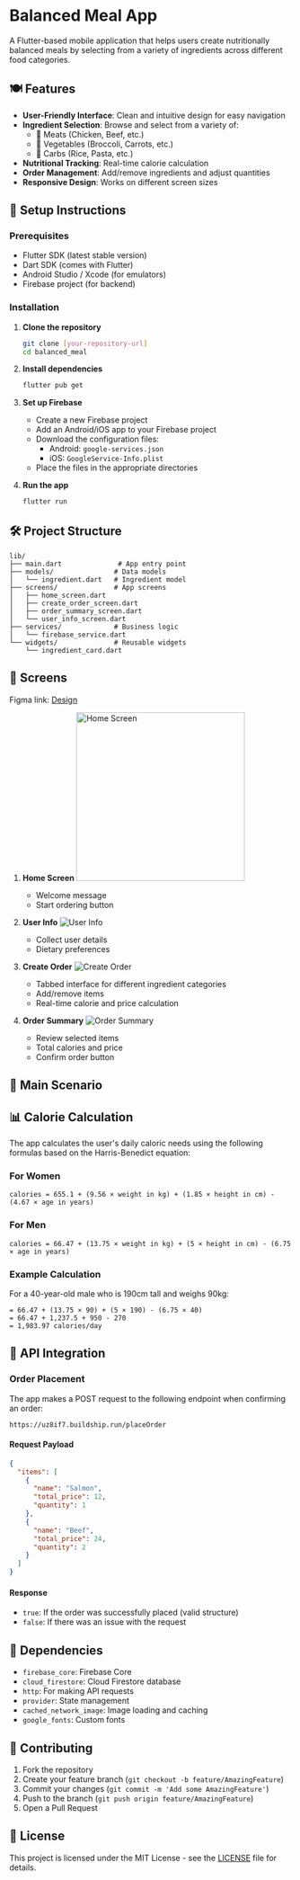 # Balanced Meal App

A Flutter-based mobile application that helps users create nutritionally balanced meals by selecting from a variety of ingredients across different food categories.

## 🍽️ Features

- **User-Friendly Interface**: Clean and intuitive design for easy navigation
- **Ingredient Selection**: Browse and select from a variety of:
  - 🥩 Meats (Chicken, Beef, etc.)
  - 🥦 Vegetables (Broccoli, Carrots, etc.)
  - 🍚 Carbs (Rice, Pasta, etc.)
- **Nutritional Tracking**: Real-time calorie calculation
- **Order Management**: Add/remove ingredients and adjust quantities
- **Responsive Design**: Works on different screen sizes

## 🚀 Setup Instructions

### Prerequisites

- Flutter SDK (latest stable version)
- Dart SDK (comes with Flutter)
- Android Studio / Xcode (for emulators)
- Firebase project (for backend)

### Installation

1. **Clone the repository**
   ```bash
   git clone [your-repository-url]
   cd balanced_meal
   ```

2. **Install dependencies**
   ```bash
   flutter pub get
   ```

3. **Set up Firebase**
   - Create a new Firebase project
   - Add an Android/iOS app to your Firebase project
   - Download the configuration files:
     - Android: `google-services.json`
     - iOS: `GoogleService-Info.plist`
   - Place the files in the appropriate directories

4. **Run the app**
   ```bash
   flutter run
   ```

## 🛠️ Project Structure

```
lib/
├── main.dart              # App entry point
├── models/               # Data models
│   └── ingredient.dart   # Ingredient model
├── screens/              # App screens
│   ├── home_screen.dart
│   ├── create_order_screen.dart
│   ├── order_summary_screen.dart
│   └── user_info_screen.dart
├── services/             # Business logic
│   └── firebase_service.dart
└── widgets/              # Reusable widgets
    └── ingredient_card.dart
```

## 📱 Screens

Figma link: [Design](https://www.figma.com/proto/PlffAnOjE7vVvrvc7yC8HC/Balanced-Meal?node-id=0-1&t=2sH3WVa7motQX5QB-1)

1. **Home Screen**
   <img src="docs/views/Home.png" alt="Home Screen" width="300" />
   - Welcome message
   - Start ordering button

2. **User Info**
   ![User Info](docs/views/User_Info.png "Balanced Meal App User Info")
   - Collect user details
   - Dietary preferences

3. **Create Order**
   ![Create Order](docs/views/Place_Order.png "Balanced Meal App Create Order")
   - Tabbed interface for different ingredient categories
   - Add/remove items
   - Real-time calorie and price calculation

4. **Order Summary**
   ![Order Summary](docs/views/Confirm_Order%20.png "Balanced Meal App Order Summary")
   - Review selected items
   - Total calories and price
   - Confirm order button

## 📱 Main Scenario

## 📊 Calorie Calculation

The app calculates the user's daily caloric needs using the following formulas based on the Harris-Benedict equation:

### For Women
```
calories = 655.1 + (9.56 × weight in kg) + (1.85 × height in cm) - (4.67 × age in years)
```

### For Men
```
calories = 66.47 + (13.75 × weight in kg) + (5 × height in cm) - (6.75 × age in years)
```

### Example Calculation
For a 40-year-old male who is 190cm tall and weighs 90kg:
```
= 66.47 + (13.75 × 90) + (5 × 190) - (6.75 × 40)
= 66.47 + 1,237.5 + 950 - 270
= 1,983.97 calories/day
```

## 🔌 API Integration

### Order Placement

The app makes a POST request to the following endpoint when confirming an order:

```
https://uz8if7.buildship.run/placeOrder
```

#### Request Payload

```json
{
  "items": [
    {
      "name": "Salmon",
      "total_price": 12,
      "quantity": 1
    },
    {
      "name": "Beef",
      "total_price": 24,
      "quantity": 2
    }
  ]
}
```

#### Response

- `true`: If the order was successfully placed (valid structure)
- `false`: If there was an issue with the request

## 🔧 Dependencies

- `firebase_core`: Firebase Core
- `cloud_firestore`: Cloud Firestore database
- `http`: For making API requests
- `provider`: State management
- `cached_network_image`: Image loading and caching
- `google_fonts`: Custom fonts

## 🤝 Contributing

1. Fork the repository
2. Create your feature branch (`git checkout -b feature/AmazingFeature`)
3. Commit your changes (`git commit -m 'Add some AmazingFeature'`)
4. Push to the branch (`git push origin feature/AmazingFeature`)
5. Open a Pull Request

## 📄 License

This project is licensed under the MIT License - see the [LICENSE](LICENSE) file for details.
